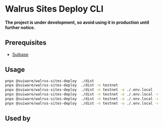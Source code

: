 # Walrus Sites Deploy CLI

**The project is under development, so avoid using it in production until further notice.**

## Prerequisites

- [Suibase](https://suibase.io)

## Usage

```bash
pnpx @suiware/walrus-sites-deploy  ./dist
pnpx @suiware/walrus-sites-deploy  ./dist -n testnet
pnpx @suiware/walrus-sites-deploy  ./dist -n testnet -o ./.env.local
pnpx @suiware/walrus-sites-deploy  ./dist -n testnet -o ./.env.local -e 1
pnpx @suiware/walrus-sites-deploy  ./dist -n testnet -o ./.env.local -e 1 -b
pnpx @suiware/walrus-sites-deploy  ./dist -n testnet -o ./.env.local -e 1 -b -f
```

## Used by


